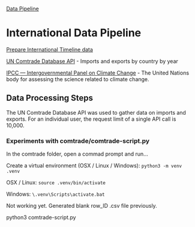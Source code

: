 [Data Pipeline](../)
# International Data Pipeline

[Prepare International Timeline data](../timelines/sqlite/)

[UN Comtrade Database API](https://comtrade.un.org/data/dev/portal/) - Imports and exports by country by year

[IPCC — Intergovernmental Panel on Climate Change](https://www.ipcc.ch) - The United Nations body for assessing the science related to climate change.

## Data Processing Steps

The UN Comtrade Database API was used to gather data on imports and exports. For an individual user, the request limit of a single API call is 10,000. 


### Experiments with comtrade/comtrade-script.py

In the comtrade folder, open a commad prompt and run...

Create a virtual environment (OSX / Linux / Windows):
`python3 -m venv .venv`

OSX / Linux:
`source .venv/bin/activate`

Windows:
`\.venv\Scripts\activate.bat`


Not working yet. Generated blank row_ID .csv file previously. 

python3 comtrade-script.py